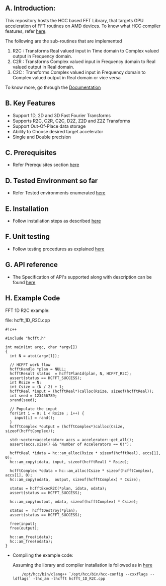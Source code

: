 ## A. Introduction: ##

This repository hosts the HCC based FFT Library, that targets GPU acceleration of FFT routines on AMD devices. To know what HCC compiler features, refer [here](https://bitbucket.org/multicoreware/hcc/wiki/Home).

The following are the sub-routines that are implemented

1. R2C : Transforms Real valued input in Time domain to Complex valued output in Frequency domain.
2. C2R : Transforms Complex valued input in Frequency domain to Real valued output in Real domain.
3. C2C : Transforms Complex valued input in Frequency domain to Complex valued output in Real domain or vice versa

To know more, go through the [Documentation](http://hcfft.readthedocs.org/en/latest/)


## B. Key Features ##

* Support 1D, 2D and 3D Fast Fourier Transforms
* Supports R2C, C2R, C2C, D2Z, Z2D and Z2Z Transforms
* Support Out-Of-Place data storage
* Ability to Choose desired target accelerator
* Single and Double precision

## C. Prerequisites ##

* Refer Prerequisites section [here](http://hcfft.readthedocs.org/en/latest/#prerequisites)

## D. Tested Environment so far

* Refer Tested environments enumerated [here](http://hcfft.readthedocs.org/en/latest/#tested-environments)


## E. Installation

* Follow installation steps as described [here](http://hcfft.readthedocs.org/en/latest/#installation-steps)


## F. Unit testing

* Follow testing procedures as explained [here](http://hcfft.readthedocs.org/en/latest/#unit-testing)

## G. API reference

* The Specification of API's supported along with description  can be found [here](http://hcfft.readthedocs.org/en/latest/#hcfft-api-reference)

## H. Example Code

FFT 1D R2C example: 

file: hcfft_1D_R2C.cpp

```
#!c++

#include "hcfft.h"

int main(int argc, char *argv[])
{
  int N = atoi(argv[1]);

  // HCFFT work flow
  hcfftHandle *plan = NULL;
  hcfftResult status  = hcfftPlan1d(plan, N, HCFFT_R2C);
  assert(status == HCFFT_SUCCESS);
  int Rsize = N;
  int Csize = (N / 2) + 1;
  hcfftReal *input = (hcfftReal*)calloc(Rsize, sizeof(hcfftReal));
  int seed = 123456789;
  srand(seed);

  // Populate the input
  for(int i = 0; i < Rsize ; i++) {
    input[i] = rand();
  }
  hcfftComplex *output = (hcfftComplex*)calloc(Csize, sizeof(hcfftComplex));

  std::vector<accelerator> accs = accelerator::get_all();
  assert(accs.size() && "Number of Accelerators == 0!");

  hcfftReal *idata = hc::am_alloc(Rsize * sizeof(hcfftReal), accs[1], 0);
  hc::am_copy(idata, input, sizeof(hcfftReal) * Rsize);

  hcfftComplex *odata = hc::am_alloc(Csize * sizeof(hcfftComplex), accs[1], 0);
  hc::am_copy(odata,  output, sizeof(hcfftComplex) * Csize);

  status = hcfftExecR2C(*plan, idata, odata);
  assert(status == HCFFT_SUCCESS);

  hc::am_copy(output, odata, sizeof(hcfftComplex) * Csize);

  status =  hcfftDestroy(*plan);
  assert(status == HCFFT_SUCCESS);

  free(input);
  free(output);

  hc::am_free(idata);
  hc::am_free(odata);
}

```
* Compiling the example code:
   
     Assuming the library and compiler installation is followed as in [here](http://hcfft-documentation.readthedocs.org/en/latest/#installation-steps)

          /opt/hcc/bin/clang++ `/opt/hcc/bin/hcc-config --cxxflags --ldflags` -lhc_am -lhcfft hcfft_1D_R2C.cpp